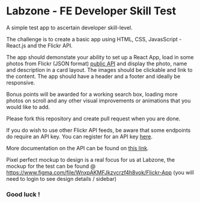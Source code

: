 # Labzone - FE Developer Skill Test

A simple test app to ascertain developer skill-level.

The challenge is to create a basic app using HTML, CSS, JavasScript - React.js and the Flickr API.

The app should demonstate your ability to set up a React App, load in some photos from Flickr (JSON format) [public API](https://api.flickr.com/services/feeds/photos_public.gne?format=json) and display the photo, name and description in a card layout. The images should be clickable and link to the content. The app should have a header and a footer and ideally be responsive.

Bonus points will be awarded for a working search box, loading more photos on scroll and any other visual improvements or animations that you would like to add.

Please fork this repository and create pull request when you are done.

If you do wish to use other Flickr API feeds, be aware that some endpoints do require an API key. You can register for an API key [here](https://www.flickr.com/services/apps/create/).

More documentation on the API can be found on [this link](https://www.flickr.com/services/api/).

Pixel perfect mockup to design is a real focus for us at Labzone, the mockup for the test can be found @ https://www.figma.com/file/WnxpAKMFJkzvcrzf4h8vok/Flickr-App (you will need to login to see design details / sidebar)

### Good luck !
